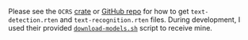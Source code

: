 Please see the `OCRS` [crate](https://crates.io/crates/ocrs) or [GitHub repo](https://github.com/robertknight/ocrs) for how to get `text-detection.rten` and `text-recognition.rten` files. During development, I used their provided [`download-models.sh`](https://github.com/robertknight/ocrs/blob/main/ocrs/examples/download-models.sh) script to receive mine.
